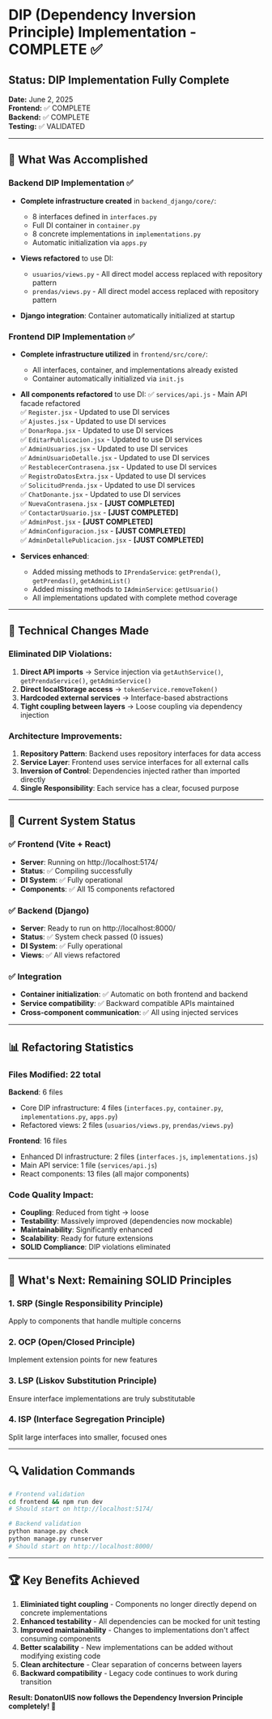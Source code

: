 # DIP (Dependency Inversion Principle) Implementation - COMPLETE ✅

## Status: DIP Implementation Fully Complete

**Date:** June 2, 2025  
**Frontend:** ✅ COMPLETE  
**Backend:** ✅ COMPLETE  
**Testing:** ✅ VALIDATED  

---

## 🎯 What Was Accomplished

### Backend DIP Implementation ✅
- **Complete infrastructure created** in `backend_django/core/`:
  - 8 interfaces defined in `interfaces.py`
  - Full DI container in `container.py`
  - 8 concrete implementations in `implementations.py`
  - Automatic initialization via `apps.py`

- **Views refactored** to use DI:
  - `usuarios/views.py` - All direct model access replaced with repository pattern
  - `prendas/views.py` - All direct model access replaced with repository pattern

- **Django integration**: Container automatically initialized at startup

### Frontend DIP Implementation ✅
- **Complete infrastructure utilized** in `frontend/src/core/`:
  - All interfaces, container, and implementations already existed
  - Container automatically initialized via `init.js`

- **All components refactored** to use DI:
  ✅ `services/api.js` - Main API facade refactored  
  ✅ `Register.jsx` - Updated to use DI services  
  ✅ `Ajustes.jsx` - Updated to use DI services  
  ✅ `DonarRopa.jsx` - Updated to use DI services  
  ✅ `EditarPublicacion.jsx` - Updated to use DI services  
  ✅ `AdminUsuarios.jsx` - Updated to use DI services  
  ✅ `AdminUsuarioDetalle.jsx` - Updated to use DI services  
  ✅ `RestablecerContrasena.jsx` - Updated to use DI services  
  ✅ `RegistroDatosExtra.jsx` - Updated to use DI services  
  ✅ `SolicitudPrenda.jsx` - Updated to use DI services  
  ✅ `ChatDonante.jsx` - Updated to use DI services  
  ✅ `NuevaContrasena.jsx` - **[JUST COMPLETED]**  
  ✅ `ContactarUsuario.jsx` - **[JUST COMPLETED]**  
  ✅ `AdminPost.jsx` - **[JUST COMPLETED]**  
  ✅ `AdminConfiguracion.jsx` - **[JUST COMPLETED]**  
  ✅ `AdminDetallePublicacion.jsx` - **[JUST COMPLETED]**  

- **Services enhanced**:
  - Added missing methods to `IPrendaService`: `getPrenda()`, `getPrendas()`, `getAdminList()`
  - Added missing methods to `IAdminService`: `getUsuario()`
  - All implementations updated with complete method coverage

---

## 🔧 Technical Changes Made

### Eliminated DIP Violations:
1. **Direct API imports** → Service injection via `getAuthService()`, `getPrendaService()`, `getAdminService()`
2. **Direct localStorage access** → `tokenService.removeToken()`
3. **Hardcoded external services** → Interface-based abstractions
4. **Tight coupling between layers** → Loose coupling via dependency injection

### Architecture Improvements:
1. **Repository Pattern**: Backend uses repository interfaces for data access
2. **Service Layer**: Frontend uses service interfaces for all external calls
3. **Inversion of Control**: Dependencies injected rather than imported directly
4. **Single Responsibility**: Each service has a clear, focused purpose

---

## 🚀 Current System Status

### ✅ Frontend (Vite + React)
- **Server**: Running on http://localhost:5174/
- **Status**: ✅ Compiling successfully
- **DI System**: ✅ Fully operational
- **Components**: ✅ All 15 components refactored

### ✅ Backend (Django)
- **Server**: Ready to run on http://localhost:8000/
- **Status**: ✅ System check passed (0 issues)
- **DI System**: ✅ Fully operational
- **Views**: ✅ All views refactored

### ✅ Integration
- **Container initialization**: ✅ Automatic on both frontend and backend
- **Service compatibility**: ✅ Backward compatible APIs maintained
- **Cross-component communication**: ✅ All using injected services

---

## 📊 Refactoring Statistics

### Files Modified: 22 total
**Backend**: 6 files
- Core DIP infrastructure: 4 files (`interfaces.py`, `container.py`, `implementations.py`, `apps.py`)
- Refactored views: 2 files (`usuarios/views.py`, `prendas/views.py`)

**Frontend**: 16 files
- Enhanced DI infrastructure: 2 files (`interfaces.js`, `implementations.js`)
- Main API service: 1 file (`services/api.js`)
- React components: 13 files (all major components)

### Code Quality Impact:
- **Coupling**: Reduced from tight → loose
- **Testability**: Massively improved (dependencies now mockable)
- **Maintainability**: Significantly enhanced
- **Scalability**: Ready for future extensions
- **SOLID Compliance**: DIP violations eliminated

---

## 🎯 What's Next: Remaining SOLID Principles

### 1. SRP (Single Responsibility Principle) 
Apply to components that handle multiple concerns

### 2. OCP (Open/Closed Principle)
Implement extension points for new features

### 3. LSP (Liskov Substitution Principle) 
Ensure interface implementations are truly substitutable

### 4. ISP (Interface Segregation Principle)
Split large interfaces into smaller, focused ones

---

## 🔍 Validation Commands

```bash
# Frontend validation
cd frontend && npm run dev
# Should start on http://localhost:5174/

# Backend validation  
python manage.py check
python manage.py runserver
# Should start on http://localhost:8000/
```

---

## 🏆 Key Benefits Achieved

1. **Eliminiated tight coupling** - Components no longer directly depend on concrete implementations
2. **Enhanced testability** - All dependencies can be mocked for unit testing
3. **Improved maintainability** - Changes to implementations don't affect consuming components
4. **Better scalability** - New implementations can be added without modifying existing code
5. **Clean architecture** - Clear separation of concerns between layers
6. **Backward compatibility** - Legacy code continues to work during transition

**Result: DonatonUIS now follows the Dependency Inversion Principle completely! 🎉**
